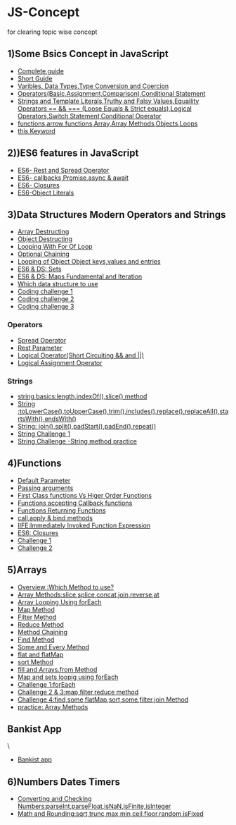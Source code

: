 # JS-Concept

for clearing topic wise concept

<h2>1)Some Bsics Concept in JavaScript</h2>

- [Complete guide](./Fundamentals-Part_1/README.MD)
- [Short Guide](./Fundamentals-Part_1/starter/SHORTINFO.MD)
- [Varibles, Data Types,Type Conversion and Coercion](./Fundamentals-Part_1/starter/basic1.js)
- [Operators(Basic,Assignment,Comparison),Conditional Statement](./Fundamentals-Part_1/starter/basic2.js)
- [Strings and Template Literals,Truthy and Falsy Values,Equaility Operators == && === (Loose Equals & Strict equals),Logical Operators,Switch Statement,Conditional Operator](./Fundamentals-Part_1/final/script.js)
- [functions,arrow functions,Array,Array Methods,Objects,Loops](./Fundamental_Part_2/final/script.js)
- [this Keyword](./this%20keyword/this.js)

<h2>2))ES6 features in JavaScript</h2>

- [ES6- Rest and Spread Operator](./ES6/restAndSpread.js)
- [ES6- callbacks,Promise,async & await](./ES6/callbackPromiseAsyncAwait.js)
- [ES6- Closures](./ES6/closure.js)
- [ES6-Object Literals](./ES6/objectLiterals.js)

<h2>3)Data Structures Modern Operators and Strings</h2>

- [Array Destructing](./Data-Structures-Operators-strings/DS/arrayDestructing.js)
- [Object Destructing](./Data-Structures-Operators-strings/DS/objectDestructing.js)
- [Looping With For Of Loop](./Data-Structures-Operators-strings/DS/LoopingForOfLoop.js)
- [Optional Chaining](./Data-Structures-Operators-strings/DS/optionalChaining.js)
- [Looping of Object Object keys,values and entries](./Data-Structures-Operators-strings/DS/loopingObjects.js)
- [ES6 & DS: Sets](./Data-Structures-Operators-strings/DS/sets.js)
- [ES6 & DS: Maps Fundamental and Iteration](./Data-Structures-Operators-strings/DS/maps.js)
- [Which data structure to use](./Data-Structures-Operators-strings/DS/Which%20data%20structure%20is%20use.md)
- [Coding challenge 1](./Data-Structures-Operators-strings/DS/codingChallenge1.js)
- [Coding challenge 2](./Data-Structures-Operators-strings/DS/codingChallenge2.js)
- [Coding challenge 3](./Data-Structures-Operators-strings/DS/challenge3.js)

<h3>Operators</h3>

- [Spread Operator](./Data-Structures-Operators-strings/Operators/spreadOperator.js)
- [Rest Parameter](./Data-Structures-Operators-strings/Operators/restPatternAndParameter.js)
- [Logical Operator(Short Circuiting && and ||)](./Data-Structures-Operators-strings/Operators/shortCircuiting.js)
- [Logical Assignment Operator](./Data-Structures-Operators-strings/Operators/logicalAssignmentOperator.js)

<h3>Strings</h3>

- [string basics:length,indexOf(),slice() method](./Data-Structures-Operators-strings/strings/string.js)
- [String :toLowerCase(),toUpperCase(),trim(),includes(),replace(),replaceAll(),startsWith(),endsWith()](./Data-Structures-Operators-strings/strings/string-part1.js)
- [String: join(),split(),padStart(),padEnd(),repeat()](./Data-Structures-Operators-strings/strings/string-part2.js)
- [String Challenge 1](./Data-Structures-Operators-strings/strings/string-challenge.js)
- [String Challenge -String method practice](./Data-Structures-Operators-strings/strings/string-challenge2.js)

<h2>4)Functions</h2>

- [Default Parameter](./Functions/starter/defaultParameter.js)
- [Passing arguments](./Functions/starter/functionPassing.js)
- [First Class functions Vs Higer Order Functions](./Functions/starter/functionCalled.js)
- [Functions accepting Callback functions](./Functions/starter/functionWithCallbackfunc.js)
- [Functions Returning Functions](./Functions/starter/funRetFun.js)
- [call,apply & bind methods](./Functions/starter/callAndApplyAndBind.js)
- [IIFE:Immediately Invoked Function Expression](./Functions/starter/invokedFun.js)
- [ES6: Closures](./Functions/starter/closures.js)
- [Challenge 1](./Functions/starter/challenge1.js)
- [Challenge 2](./Functions/starter/challenge2.js)

<h2>5)Arrays</h2>

- [ Overview :Which Method to use?](./Arrays/readme.md)
- [ Array Methods:slice,splice,concat,join,reverse,at](./Arrays/starter/arrayMethods.js)
- [ Array Looping Using forEach](./Arrays/starter/arrayLoopingforEach.js)
- [ Map Method](./Arrays/Array-stuff/mapMethod.js)
- [ Filter Method](./Arrays/Array-stuff/filter.js)
- [ Reduce Method](./Arrays/Array-stuff/reduce.js)
- [ Method Chaining](./Arrays/Array-stuff/methodChaining.js)
- [ Find Method](./Arrays/Array-stuff/find.js)
- [ Some and Every Method](./Arrays/Array-stuff/someAndEvery.js)
- [ flat and flatMap](./Arrays/Array-stuff/flatAndFlatMAP.js)
- [ sort Method](./Arrays/Array-stuff/sortingArrays.js)
- [ fill and Arrays.from Method](./Arrays/Array-stuff/fillAndArraysFrom.js)
- [ Map and sets loopig using forEach](./Arrays/starter/forEachMapsAndSets.js)
- [ Challenge 1:forEach](./Arrays/challenge/challenge1.js)
- [ Challenge 2 & 3:map,filter,reduce method](./Arrays/challenge/challenge2.js)
- [ Challenge 4:find,some,flatMap,sort,some,filter,join Method](./Arrays/challenge/challenge4.js)
- [ practice: Array Methods](./Arrays/practice.js)

<h2>Bankist App</h2>\

- [Bankist app](./bankist/bankist.js)

<h2>6)Numbers Dates Timers</h2>

- [Converting and Checking Numbers:parseInt,parseFloat,isNaN,isFinite,isInteger](./Numbers-Dates-Timers-Bankist/Numbers/number1.js)
- [Math and Rounding:sqrt,trunc,max,min,ceil,floor,random,isFixed](./Numbers-Dates-Timers-Bankist/Numbers/number2.js)
